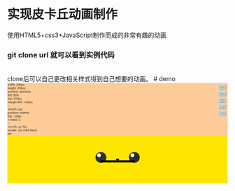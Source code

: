 # 实现皮卡丘动画制作
 使用HTML5+css3+JavaScript制作而成的非常有趣的动画
### git clone url 就可以看到实例代码
<br>
clone后可以自己更改相关样式得到自己想要的动画。
# demo
<img src="./pkq.gif" >
<br>